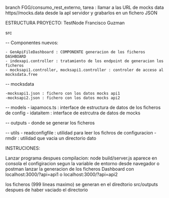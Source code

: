 branch FGG/consumo_rest_externo,  tarea : llamar a las URL de mocks data https//mocks.data desde la apl servidor y grabarlos en un fichero JSON



ESTRUCTURA PROYECTO: TestNode Francisco Guzman 

src

-- Componentes nuevos:

    - GenApiFileDashboard : COMPONENTE generacion de los ficheros DASHBOARD
    - indexapi.controller : tratamiento de los endpoint de generacion los ficheros
    - mocksapi1.controller, mocksapi1.controller : controler de acceso al mocksdata.free 

-- mocksdata

    -mocksapi1.json : fichero con los datos mocks api1 
    -mocksapi2.json : fichero con los datos mocks api2  
    
-- models
    - iapamocs.ts : interface de estructura de datos de los ficheros de config
    - idataitem    : interface de estrcutra de datos de mocks

-- outputs
    - donde se generar los ficheros    

-- utils
     - readconfigfile : utilidad para leer los fichros de configuracion
     - rmdir          : utilidad que vacia un directorio dato   


INSTRUCIONES: 

Lanzar programa despues compilacion: node build/server.js
aparece en consola el configiracion segun la variable de entorno
desde navegador o postman lanzar la generacion de los ficheros Dashboard con 
localhost:3000/?api=api1 o localhost:3000/?api=api2  

los ficheros (999 lineas maximo) se generan en el diredtorio src/outputs despues de haber vaciado el directorio
